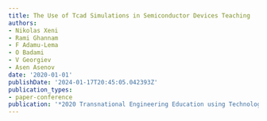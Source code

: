 ```yaml
---
title: The Use of Tcad Simulations in Semiconductor Devices Teaching
authors:
- Nikolas Xeni
- Rami Ghannam
- F Adamu-Lema
- O Badami
- V Georgiev
- Asen Asenov
date: '2020-01-01'
publishDate: '2024-01-17T20:45:05.042393Z'
publication_types:
- paper-conference
publication: '*2020 Transnational Engineering Education using Technology (TREET)*'
---
```

